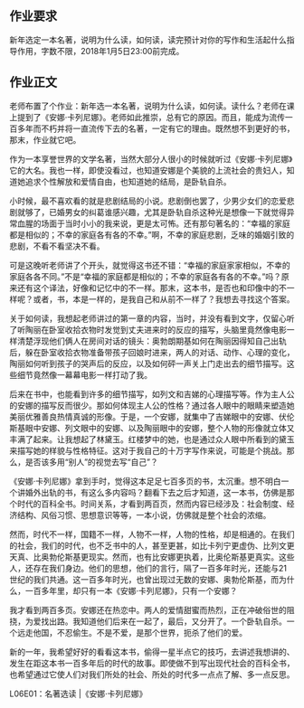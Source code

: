 ## 作业要求


新年选定一本名著，说明为什么读，如何读，读完预计对你的写作和生活起什么指导作用，字数不限，2018年1月5日23:00前完成。


## 作业正文


老师布置了个作业：新年选一本名著，说明为什么读，如何读。读什么？老师在课上提到了《安娜·卡列尼娜》。老师如此推崇，总有它的原因。而且，能成为流传一百多年而不朽并将一直流传下去的名著，一定有它的理由。既然想不到更好的书，那末，作业就它吧。

作为一本享誉世界的文学名著，当然大部分人很小的时候就听过《安娜·卡列尼娜》它的大名。我也一样，即使没看过，也知道安娜是个美貌的上流社会的贵妇人，知道她追求个性解放和爱情自由，也知道她的结局，是卧轨自杀。

小时候，最不喜欢看的就是悲剧结局的小说。悲剧倒也罢了，少男少女们的恋爱悲剧就够了，已婚男女的纠葛谁感兴趣，尤其是卧轨自杀这种光是想像一下就觉得异常血腥的场面于当时小小的我来说，更是太可怖。还有那句著名的：“幸福的家庭都是相似的；不幸的家庭各有各的不幸。”啊，不幸的家庭悲剧，乏味的婚姻引致的悲剧，不看不看坚决不看。

可是这晚听老师讲了个开头，就觉得这书还不错：“幸福的家庭家家相似，不幸的家庭各各不同。”不是“幸福的家庭都是相似的；不幸的家庭各有各的不幸。”吗？原来还有这个译法，好像和记忆中的不一样。那末，这本书，是否也和印像中的不一样呢？或者，书，本是一样的，是我自己和从前不一样了？我想去寻找这个答案。

关于如何读，我想起老师讲过的第一章的内容，当时，并没有看到文字，仅留心听了听陶丽在卧室收拾衣物时发觉到丈夫进来时的反应的描写，头脑里竟然像电影一样清楚浮现他们俩人在房间对话的镜头：奥勃朗期基如何在陶丽因得知自己出轨后，躲在卧室收拾衣物准备带孩子回娘时进来，两人的对话、动作、心理的变化，陶丽如何听到孩子的哭声后的反应，以及如何砰一声关上门走出去的细节描写。这些细节竟然像一幕幕电影一样打动了我。

后来在书中，也能看到许多的细节描写，如列文和吉娣的心理描写等。作为主人公的安娜的描写反而很少。那如何体现主人公的性格？通过各人眼中的眼睛来塑造她美丽优雅善良热情真诚的形像。于是，一个安娜，就集中了吉娣眼中的安娜、伏伦斯基眼中安娜、列文眼中的安娜、以及陶丽眼中的安娜，整个人物的形像就立体又丰满了起来。让我想起了林黛玉。红楼梦中的她，也是通过众人眼中所看到的黛玉来描写她的样貌与性格特征。这对于我自己的十万字写作来说，可能是个挑战。那么，是否该多用“别人”的视觉去写“自己”？

《安娜·卡列尼娜》拿到手时，觉得这本足足七百多页的书，太沉重。想不明白一个讲婚外出轨的书，有这么多内容吗？翻看下去之后才知道，这一本书，仿佛是那个时代的百科全书。时间关系，才看到两百页，然而内容已经涉及：社会制度、经济结构、风俗习惯、思想意识等等，一本小说，仿佛就是整个社会的浓缩。

然而，时代不一样，国籍不一样，人物不一样，人物的性格，却是相通的。在我们的社会，我们的时代，也不乏书中的人，甚至更甚，如比卡列宁更虚伪、比列文更天真、比奥勃伦斯基更现实。然而，也有比安娜更执着，比奥伦斯基更真实。这些人，还存在我们身边。他们的思想，他们的言行，隔了一百多年时光，还能与21世纪的我们共通。这一百多年时光，也曾出现过无数的安娜、奥勃伦斯基，而为什么，一百多年里，却只有一本《安娜·卡列尼娜》，只有一个安娜？

我才看到两百多页。安娜还在热恋中。两人的爱情甜蜜而热烈，正在冲破俗世的阻挠，为爱找出路。我知道他们后来在一起了，最后，又分开了。一个卧轨自杀。一个远走他国，不忍偷生。不是不爱，是那个世界，扼杀了他们的爱。

新的一年，我希望好好的看看这本书，偷得一星半点它的技巧，去讲述我想讲的、发生在距这本书一百多年后的时代的故事。即使做不到写出现代社会的百科全书，也希望通过它使人们对我们所处的社会、所处的时代多一点点了解、多一点反思。



L06E01：名著选读 |《安娜·卡列尼娜》
